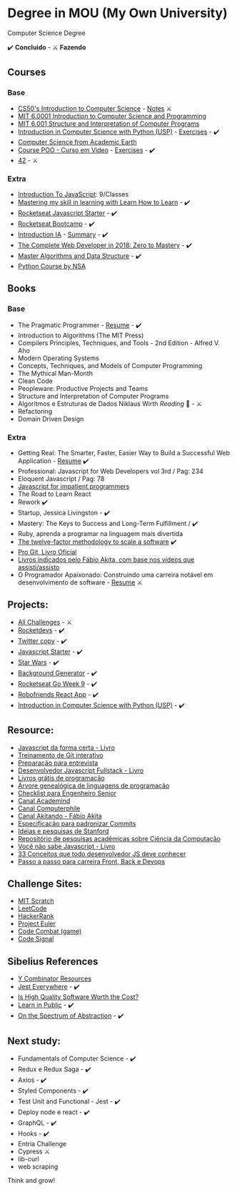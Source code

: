 # Degree in MOU (My Own University)

Computer Science Degree

✔️ **Concluido** - ⚔️ **Fazendo**

## Courses

### Base

- [CS50's Introduction to Computer Science](https://www.edx.org/course/cs50s-introduction-computer-science-harvardx-cs50x) - [Notes](./cs50) ⚔️
- [MIT 6.0001 Introduction to Computer Science and Programming](https://www.youtube.com/watch?v=nykOeWgQcHM&list=PLUl4u3cNGP63WbdFxL8giv4yhgdMGaZNA)
- [MIT 6.001 Structure and Interpretation of Computer Programs](https://www.youtube.com/watch?v=-J_xL4IGhJA&list=PLE18841CABEA24090)
- [Introduction in Computer Science with Python (USP)](https://bit.ly/2IIVuWe) - [Exercises](https://github.com/iaurg/ciencia-computacao-coursera) - ✔️
- [Computer Science from Academic Earth](https://academicearth.org/computer-science/)
- [Course POO - Curso em Video](https://www.youtube.com/watch?v=KlIL63MeyMY&list=PLHz_AreHm4dmGuLII3tsvryMMD7VgcT7x) - [Exercises](https://github.com/iaurg/OOP-Exercises-PHP) - ✔️
- [42](https://www.42sp.org.br/) - ⚔️

### Extra

- [Introduction To JavaScript](https://www.codecademy.com/learn/introduction-to-javascript): 9/Classes
- [Mastering my skill in learning with Learn How to Learn](https://www.coursera.org/learn/learning-how-to-learn) - ✔️
- [Rocketseat Javascript Starter](https://rocketseat.com.br/starter) - ✔️
- [Rocketseat Bootcamp](https://rocketseat.com.br) - ✔️
- [Introduction IA](https://www.microsoft.com/pt-br/academia) - [Summary](https://github.com/iaurg/academia-ia) - ✔️
- [The Complete Web Developer in 2018: Zero to Mastery](https://www.udemy.com/course/the-complete-web-developer-zero-to-mastery) - ✔️
- [Master Algorithms and Data Structure](https://www.udemy.com/course/master-the-coding-interview-data-structures-algorithms) - ✔️
- [Python Course by NSA](https://nsa.sfo2.digitaloceanspaces.com/comp3321.pdf)

## Books

### Base

- The Pragmatic Programmer - [Resume](https://github.com/iaurg/Computer-Science-Study/blob/master/resumes/the-pragmatic-programmer/resumo-the-pragmatic-programmer.md) - ✔️
- Introduction to Algorithms (The MIT Press)
- Compilers Principles, Techniques, and Tools - 2nd Edition - Alfred V. Aho
- Modern Operating Systems
- Concepts, Techniques, and Models of Computer Programming
- The Mythical Man-Month
- Clean Code
- Peopleware: Productive Projects and Teams
- Structure and Interpretation of Computer Programs
- Algoritmos e Estruturas de Dados Niklaus Wirth _Reading_ 📖 - ⚔️
- Refactoring
- Domain Driven Design

### Extra

- Getting Real: The Smarter, Faster, Easier Way to Build a Successful Web Application - [Resume](https://github.com/iaurg/Computer-Science-Study/blob/master/resumes/getting-real/resumo-getting-real.md) ✔️
- Professional: Javascript for Web Developers vol 3rd / Pag: 234
- Eloquent Javascript / Pag: 78
- [Javascript for impatient programmers](https://exploringjs.com/impatient-js/toc.html)
- The Road to Learn React
- Rework ✔️
- Startup, Jessica Livingston - ✔️
- Mastery: The Keys to Success and Long-Term Fulfillment / ✔️
- Ruby, aprenda a programar na linguagem mais divertida
- [The twelve-factor methodology to scale a software](https://12factor.net) ✔️
- [Pro Git, Livro Oficial](https://git-scm.com/book/pt-br/v2)
- [Livros indicados pelo Fábio Akita, com base nos vídeos que assisti/assisto](https://amzn.to/38I6jR3)
- O Programador Apaixonado: Construindo uma carreira notável em desenvolvimento de software - [Resume](https://github.com/iaurg/Computer-Science-Study/blob/master/resumes/programador-apaixonado/resumo-programador-apaixonado.md) ⚔️

## Projects:

- [All Challenges](https://github.com/iaurg/all-challenges) - ⚔️
- [Rocketdevs](https://github.com/Italox/rocketseatdevs) - ✔️
- [Twitter copy](https://github.com/Italox/twitter-react) - ✔️
- [Javascript Starter](https://github.com/Italox/RocketSeat/tree/master/JS) - ✔️
- [Star Wars](https://github.com/Italox/star_wars) - ✔️
- [Background Generator](https://github.com/Italox/background-generator) - ✔️
- [Rocketseat Go Week 9](https://github.com/Italox/tattoour) - ✔️
- [Robofriends React App](https://github.com/Italox/Robofriends) - ✔️
- [Introduction in Computer Science with Python (USP)](https://github.com/Italox/ciencia-computacao-coursera) - ✔️

## Resource:

- [Javascript da forma certa - Livro](http://jstherightway.org/pt-br/)
- [Treinamento de Git interativo](https://learngitbranching.js.org/)
- [Preparação para entrevista](https://app.codesignal.com/login)
- [Desenvolvedor Javascript Fullstack - Livro](http://stack.desenvolvedor.expert/)
- [Livros grátis de programação](https://github.com/EbookFoundation/free-programming-books/blob/master/free-programming-books-pt_BR.md)
- [Árvore genealógica de linguagens de programação](https://github.com/akitaonrails/computer_languages_genealogy_graphs)
- [Checklist para Engenheiro Senior](https://littleblah.com/post/2019-09-01-senior-engineer-checklist/)
- [Canal Academind](https://www.youtube.com/channel/UCSJbGtTlrDami-tDGPUV9-w)
- [Canal Computerphile](https://www.youtube.com/user/Computerphile)
- [Canal Akitando - Fábio Akita](https://www.youtube.com/user/AkitaOnRails)
- [Especificação para padronizar Commits](https://www.conventionalcommits.org/pt-br/v1.0.0-beta.4/)
- [Ideias e pesquisas de Stanford](https://ecorner.stanford.edu)
- [Repositório de pesquisas acadêmicas sobre Ciência da Computação](https://arxiv.org/corr)
- [Você não sabe Javascript - Livro](https://github.com/getify/You-Dont-Know-JS)
- [33 Conceitos que todo desenvolvedor JS deve conhecer](https://github.com/tiagoboeing/33-js-concepts)
- [Passo a passo para carreira Front, Back e Devops](https://roadmap.sh/)

## Challenge Sites:

- [MIT Scratch](https://scratch.mit.edu)
- [LeetCode](https://leetcode.com)
- [HackerRank](https://www.hackerrank.com)
- [Project Euler](https://projecteuler.net/)
- [Code Combat (game)](https://br.codecombat.com/)
- [Code Signal](https://codesignal.com/)

## Sibelius References
- [Y Combinator Resources](https://www.ycombinator.com/resources/)
- [Jest Everywhere](https://www.youtube.com/watch?v=X1EbHgFxSdw) - ✔️
- [Is High Quality Software Worth the Cost?](https://martinfowler.com/articles/is-quality-worth-cost.html)
- [Learn in Public](https://www.swyx.io/writing/learn-in-public/) - ✔️
- [On the Spectrum of Abstraction](https://gist.github.com/markerikson/02d5846040a1bf4a02147990df3c3599) - ✔️

## Next study:

- Fundamentals of Computer Science - ✔️
- Redux e Redux Saga - ✔️
- Axios - ✔️
- Styled Components - ✔️
- Test Unit and Functional - Jest - ✔️
- Deploy node e react - ✔️
- GraphQL - ✔️
- Hooks - ✔️
- Entria Challenge
- Cypress ⚔️
- lib-curl
- web scraping

Think and grow!
